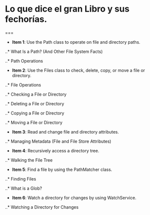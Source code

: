 # Lo que dice el gran Libro y sus fechorías.
===
+ **Item 1**: Use the Path class to operate on file and directory paths.

 ..* What Is a Path? (And Other File System Facts)


 ..* Path Operations

+ **Item 2**: Use the Files class to check, delete, copy, or move a file or directory.

..* File Operations


..* Checking a File or Directory


..* Deleting a File or Directory


..* Copying a File or Directory


..* Moving a File or Directory

+ **Item 3**: Read and change file and directory attributes.

..* Managing Metadata (File and File Store Attributes)

* **Item 4**: Recursively access a directory tree.

..* Walking the File Tree

+  **Item 5**: Find a file by using the PathMatcher class.

..* Finding Files


..* What is a Glob?

+  **Item 6**: Watch a directory for changes by using WatchService.

..* Watching a Directory for Changes
